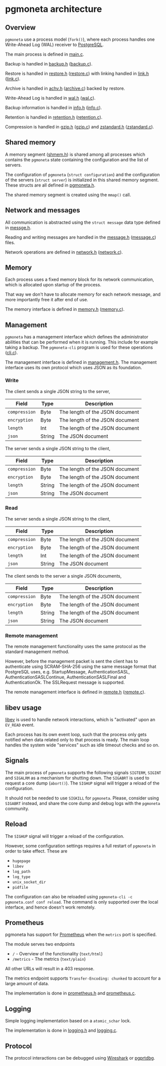 # pgmoneta architecture

## Overview

`pgmoneta` use a process model (`fork()`), where each process handles one Write-Ahead Log (WAL) receiver to
[PostgreSQL](https://www.postgresql.org).

The main process is defined in [main.c](../src/main.c).

Backup is handled in [backup.h](../src/include/backup.h) ([backup.c](../src/libpgmoneta/backup.c)).

Restore is handled in [restore.h](../src/include/restore.h) ([restore.c](../src/libpgmoneta/restore.c)) with linking
handled in [link.h](../src/include/link.h) ([link.c](../src/libpgmoneta/link.c)).

Archive is handled in [achv.h](../src/include/achv.h) ([archive.c](../src/libpgmoneta/archive.c)) backed by
restore.

Write-Ahead Log is handled in [wal.h](../src/include/wal.h) ([wal.c](../src/libpgmoneta/wal.c)).

Backup information is handled in [info.h](../src/include/info.h) ([info.c](../src/libpgmoneta/info.c)).

Retention is handled in [retention.h](../src/include/retention.h) ([retention.c](../src/libpgmoneta/retention.c)).

Compression is handled in [gzip.h](../src/include/gzip.h) ([gzip.c](../src/libpgmoneta/gzip.c)) and
[zstandard.h](../src/include/zstandard.h) ([zstandard.c](../src/libpgmoneta/zstandard.c)).

## Shared memory

A memory segment ([shmem.h](../src/include/shmem.h)) is shared among all processes which contains the `pgmoneta`
state containing the configuration and the list of servers.

The configuration of `pgmoneta` (`struct configuration`) and the configuration of the servers (`struct server`)
is initialized in this shared memory segment. These structs are all defined in [pgmoneta.h](../src/include/pgmoneta.h).

The shared memory segment is created using the `mmap()` call.

## Network and messages

All communication is abstracted using the `struct message` data type defined in [messge.h](../src/include/message.h).

Reading and writing messages are handled in the [message.h](../src/include/message.h) ([message.c](../src/libpgmoneta/message.c))
files.

Network operations are defined in [network.h](../src/include/network.h) ([network.c](../src/libpgmoneta/network.c)).

## Memory

Each process uses a fixed memory block for its network communication, which is allocated upon startup of the process.

That way we don't have to allocate memory for each network message, and more importantly free it after end of use.

The memory interface is defined in [memory.h](../src/include/memory.h) ([memory.c](../src/libpgmoneta/memory.c)).

## Management

`pgmoneta` has a management interface which defines the administrator abilities that can be performed when it is running.
This include for example taking a backup. The `pgmoneta-cli` program is used for these operations ([cli.c](../src/cli.c)).

The management interface is defined in [management.h](../src/include/management.h). The management interface
uses its own protocol which uses JSON as its foundation.

### Write

The client sends a single JSON string to the server,

| Field         | Type   | Description                     |
|---------------|--------|---------------------------------|
| `compression` | Byte   | The length of the JSON document |
| `encryption`  | Byte   | The length of the JSON document |
| `length`      | Int    | The length of the JSON document |
| `json`        | String | The JSON document               |

The server sends a single JSON string to the client,

| Field         | Type   | Description                     |
|---------------|--------|---------------------------------|
| `compression` | Byte   | The length of the JSON document |
| `encryption`  | Byte   | The length of the JSON document |
| `length`      | String | The length of the JSON document |
| `json`        | String | The JSON document               |

### Read

The server sends a single JSON string to the client,

| Field         | Type   | Description                     |
|---------------|--------|---------------------------------|
| `compression` | Byte   | The length of the JSON document |
| `encryption`  | Byte   | The length of the JSON document |
| `length`      | Int    | The length of the JSON document |
| `json`        | String | The JSON document               |

The client sends to the server a single JSON documents,

| Field         | Type   | Description                     |
|---------------|--------|---------------------------------|
| `compression` | Byte   | The length of the JSON document |
| `encryption`  | Byte   | The length of the JSON document |
| `length`      | String | The length of the JSON document |
| `json`        | String | The JSON document               |

### Remote management

The remote management functionality uses the same protocol as the standard management method.

However, before the management packet is sent the client has to authenticate using SCRAM-SHA-256 using the
same message format that PostgreSQL uses, e.g. StartupMessage, AuthenticationSASL, AuthenticationSASLContinue,
AuthenticationSASLFinal and AuthenticationOk. The SSLRequest message is supported.

The remote management interface is defined in [remote.h](../src/include/remote.h) ([remote.c](../src/libpgmoneta/remote.c)).

## libev usage

[libev](http://software.schmorp.de/pkg/libev.html) is used to handle network interactions, which is "activated"
upon an `EV_READ` event.

Each process has its own event loop, such that the process only gets notified when data related only to that process
is ready. The main loop handles the system wide "services" such as idle timeout checks and so on.

## Signals

The main process of `pgmoneta` supports the following signals `SIGTERM`, `SIGINT` and `SIGALRM`
as a mechanism for shutting down. The `SIGABRT` is used to request a core dump (`abort()`).
The `SIGHUP` signal will trigger a reload of the configuration.

It should not be needed to use `SIGKILL` for `pgmoneta`. Please, consider using `SIGABRT` instead, and share the
core dump and debug logs with the `pgmoneta` community.

## Reload

The `SIGHUP` signal will trigger a reload of the configuration.

However, some configuration settings requires a full restart of `pgmoneta` in order to take effect. These are

* `hugepage`
* `libev`
* `log_path`
* `log_type`
* `unix_socket_dir`
* `pidfile`

The configuration can also be reloaded using `pgmoneta-cli -c pgmoneta.conf conf reload`. The command is only supported
over the local interface, and hence doesn't work remotely.

## Prometheus

pgmoneta has support for [Prometheus](https://prometheus.io/) when the `metrics` port is specified.

The module serves two endpoints

* `/` - Overview of the functionality (`text/html`)
* `/metrics` - The metrics (`text/plain`)

All other URLs will result in a 403 response.

The metrics endpoint supports `Transfer-Encoding: chunked` to account for a large amount of data.

The implementation is done in [prometheus.h](../src/include/prometheus.h) and
[prometheus.c](../src/libpgmoneta/prometheus.c).

## Logging

Simple logging implementation based on a `atomic_schar` lock.

The implementation is done in [logging.h](../src/include/logging.h) and
[logging.c](../src/libpgmoneta/logging.c).

## Protocol

The protocol interactions can be debugged using [Wireshark](https://www.wireshark.org/) or
[pgprtdbg](https://github.com/jesperpedersen/pgprtdbg).

